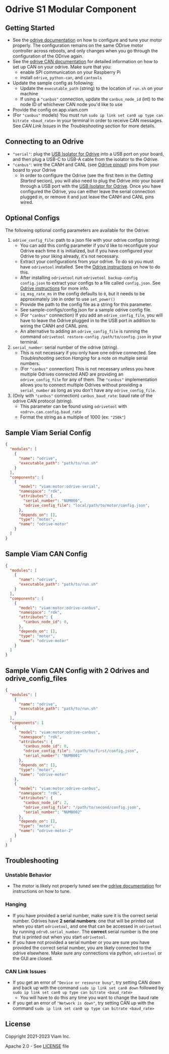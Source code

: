 # Odrive S1 Modular Component

## Getting Started
* See the [odrive documentation](https://docs.odriverobotics.com/v/latest/getting-started.html) on how to configure and tune your motor properly. The configuration remains on the same ODrive motor controller across reboots, and only changes when you go through the configuration of the ODrive again.
* See the [odrive CAN documentation](https://docs.odriverobotics.com/v/latest/can-guide.html) for detailed information on how to set up CAN on your odrive. Make sure that you:
    * enable SPI communication on your Raspberry Pi
    * install `odrive`, `python-can`, and `cantools`
* Update the sample config as following:
    * Update the `executable_path` (string) to the location of `run.sh` on your machine
    * If using a `"canbus"` connection, update the `canbus_node_id` (int) to the node ID of whichever CAN node you'd like to use
* Provide the config on app.viam.com
* (For `"canbus"` models) You must run `sudo ip link set can0 up type can bitrate <baud_rate>` in your terminal in order to receive CAN messages. See *CAN Link Issues* in the *Troubleshooting* section for more details.

## Connecting to an Odrive
* `"serial"`: plug the [USB Isolator for Odrive](https://odriverobotics.com/shop/usb-c-to-usb-a-cable-and-usb-isolator) into a USB port on your board, and then plug a USB-C to USB-A cable from the isolator to the Odrive.
* `"canbus"`: wire the CANH and CANL (see [Odrive pinout](https://docs.odriverobotics.com/v/latest/pinout.html)) pins from your board to your Odrive
    * In order to configure the Odrive (see the first item in the *Getting Started* secion), you will also need to plug the Odrive into your board through a USB port with the [USB Isolator for Odrive](https://odriverobotics.com/shop/usb-c-to-usb-a-cable-and-usb-isolator). Once you have configured the Odrive, you can either leave the serial connection plugged in, or remove it and just leave the CANH and CANL pins wired.

## Optional Configs
The following optional config parameters are available for the Odrive:
1. `odrive_config_file`: path to a json file with your odrive configs (string)
    * You can add this config parameter if you'd like to reconfigure your Odrive each time it is initialized, but if you have configured your Odrive to your liking already, it's not necessary.
    * Extract your configurations from your odrive. To do so you must have `odrivetool` installed. See the [Odrive instructions](https://docs.odriverobotics.com/v/latest/odrivetool.html) on how to do this.
    * After installing `odrivetool` run `odrivetool backup-config config.json` to extract your configs to a file called `config.json`. See [Odrive instructions](https://docs.odriverobotics.com/v/latest/odrivetool.html#configuration-backup) for more info.
    * `iq_msg_rate_ms` in the config defaults to `0`, but it needs to be approximately `100` in order to use `set_power()` 
    * Provide the path to the config file as a string for this parameter.
    * See sample-configs/config.json for a sample odrive config file.
    * (For `"canbus"` connection) If you add an `odrive_config_file`, you will have to leave the Odrive plugged in to the USB port in addition to wiring the CANH and CANL pins.
    * An alternative to adding an `odrive_config_file` is running the command `odrivetool restore-config /path/to/config.json` in your terminal.
2. `serial_number`: serial number of the odrive (string).
    * This is not necessary if you only have one odrive connected. See *Troubleshooting* section *Hanging* for a note on multiple serial numbers. 
    * (For `"canbus"` connection) This is not necessary unless you have multiple Odrives connected AND are providing an `odrive_config_file` for any of them. The `"canbus"` implementation allows you to connect multiple Odrives without providing a `serial_number` as long as you don't have any `odrive_config_file`.
3. (Only with `"canbus"` connection) `canbus_baud_rate`: baud rate of the odrive CAN protocol (string).
    * This parameter can be found using `odrivetool` with `<odrv>.can.config.baud_rate`
    * Format the string as a multiple of 1000 (ex: `"250k"`)


## Sample Viam Serial Config
```json
{
  "modules": [
    {
      "name": "odrive",
      "executable_path": "path/to/run.sh"
    }
  ],
  "components": [
    {
      "model": "viam:motor:odrive-serial",
      "namespace": "rdk",
      "attributes": {
        "serial_number": "NUM000",
        "odrive_config_file": "local/path/to/motor/config.json",
      },
      "depends_on": [],
      "type": "motor",
      "name": "odrive-motor"
    }
  ]
}
```

## Sample Viam CAN Config
```json
{
  "modules": [
    {
      "name": "odrive",
      "executable_path": "path/to/run.sh"
    }
  ],
  "components": [
    {
      "model": "viam:motor:odrive-canbus",
      "namespace": "rdk",
      "attributes": {
        "canbus_node_id": 0,
      },
      "depends_on": [],
      "type": "motor",
      "name": "odrive-motor"
    }
  ]
}
```

## Sample Viam CAN Config with 2 Odrives and odrive_config_files
```json
{
  "modules": [
    {
      "name": "odrive",
      "executable_path": "path/to/run.sh"
    }
  ],
  "components": [
    {
      "model": "viam:motor:odrive-canbus",
      "namespace": "rdk",
      "attributes": {
        "canbus_node_id": 0,
        "odrive_config_file": "/path/to/first/config.json",
        "serial_number": "NUM0001"
      },
      "depends_on": [],
      "type": "motor",
      "name": "odrive-motor"
    },
    {
      "model": "viam:motor:odrive-canbus",
      "namespace": "rdk",
      "attributes": {
        "canbus_node_id": 2,
        "odrive_config_file": "/path/to/second/config.json",
        "serial_number": "NUM0002"
      },
      "depends_on": [],
      "type": "motor",
      "name": "odrive-motor-2"
    }
  ]
}
```

## Troubleshooting

### Unstable Behavior
* The motor is likely not properly tuned see the [odrive documentation](https://docs.odriverobotics.com/v/latest/control.html) for instructions on how to tune.

### Hanging
* If you have provided a serial number, make sure it is the correct serial number. Odrives have **2 serial numbers**: one that will be printed out when you start `odrivetool`, and one that can be accessed in `odrivetool` by running `odrv0.serial_number`. The **correct** serial number is the one that is printed out when you start `odrivetool`.
* If you have not provided a serial number or you are sure you have provided the correct serial number, you are likely connected to the odrive elsewhere. Make sure any connections via python, `odrivetool` or the GUI are closed.

### CAN Link Issues
* If you get an error of `"Device or resource busy"`, try setting CAN down and back up with the command `sudo ip link set can0 down` followed by `sudo ip link set can0 up type can bitrate <baud_rate>`
    * You will have to do this any time you want to change the baud rate
* If you get an error of `"Network is down"`, try setting CAN up with the command `sudo ip link set can0 up type can bitrate <baud_rate>`

## License
Copyright 2021-2023 Viam Inc.

Apache 2.0 - See [LICENSE](https://github.com/viamrobotics/odrive/blob/main/LICENSE) file
